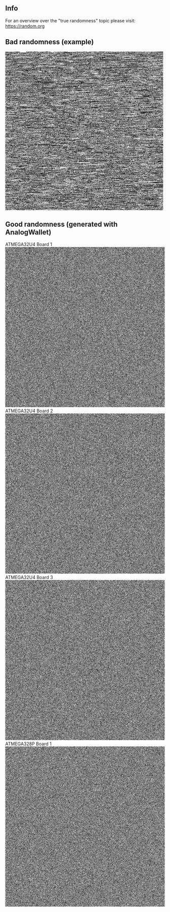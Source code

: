 ## Info
For an overview over the "true randomness" topic please visit: https://random.org
## Bad randomness (example)
![badRandom randomness picture](badRandom.png)
## Good randomness (generated with AnalogWallet)
ATMEGA32U4 Board 1
![ATMEGA32U4_0 randomness picture](ATMEGA32U4_0.png)
ATMEGA32U4 Board 2
![ATMEGA32U4_1 randomness picture](ATMEGA32U4_1.png)
ATMEGA32U4 Board 3
![ATMEGA32U4_2 randomness picture](ATMEGA32U4_2.png)
ATMEGA328P Board 1
![ATMEGA328P_0 randomness picture](ATMEGA328P_0.png)
